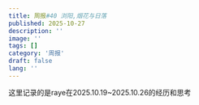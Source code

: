```yaml
---
title: 周报#40 浏阳,烟花与日落
published: 2025-10-27
description: ''
image: ''
tags: []
category: '周报'
draft: false 
lang: ''
---
```




这里记录的是raye在2025.10.19~2025.10.26的经历和思考




